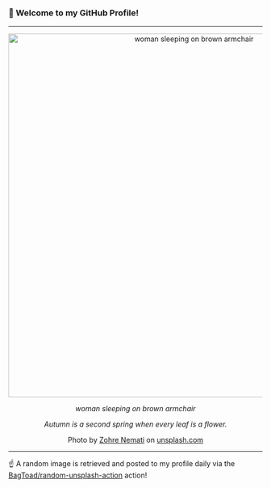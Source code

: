 ### 👋 Welcome to my GitHub Profile!

----

<div align="center">
  <img width="720" src="https://images.unsplash.com/photo-1535365751156-45e3b6060cc8?crop=entropy&cs=tinysrgb&fit=max&fm=jpg&ixid=M3w1NTI0OTR8MHwxfHJhbmRvbXx8fHx8fHx8fDE3MzMxMjAwNDN8&ixlib=rb-4.0.3&q=80&w=1080" alt="woman sleeping on brown armchair">
  
  <em>woman sleeping on brown armchair</em>
  
  <em>Autumn is a second spring when every leaf is a flower.</em>
  
  Photo by [Zohre Nemati](http://zenoartstudio.com) on [unsplash.com](https://unsplash.com/)
</div>

----

☝️ A random image is retrieved and posted to my profile daily via the [BagToad/random-unsplash-action](https://github.com/BagToad/random-unsplash-action) action!
